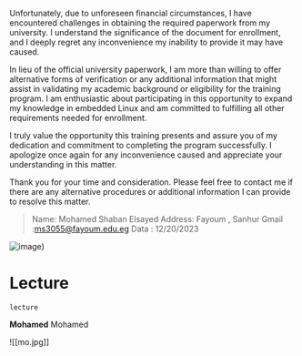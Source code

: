 Unfortunately, due to unforeseen financial circumstances, I have encountered challenges in obtaining the required paperwork from my university. I understand the significance of the document for enrollment, and I deeply regret any inconvenience my inability to provide it may have caused.

In lieu of the official university paperwork, I am more than willing to offer alternative forms of verification or any additional information that might assist in validating my academic background or eligibility for the training program. I am enthusiastic about participating in this opportunity to expand my knowledge in embedded Linux and am committed to fulfilling all other requirements needed for enrollment.

I truly value the opportunity this training presents and assure you of my dedication and commitment to completing the program successfully. I apologize once again for any inconvenience caused and appreciate your understanding in this matter.

Thank you for your time and consideration. Please feel free to contact me if there are any alternative procedures or additional information I can provide to resolve this matter.


>Name: Mohamed Shaban Elsayed
>Address: Fayoum , Sanhur
>Gmail :ms3055@fayoum.edu.eg
>Data  : 12/20/2023

![image](https://github.com/mo20028/mo20028/assets/123078771/7cf13793-54b8-4808-b0d4-b5b8cb321b24))
# Lecture
~~~query
lecture
~~~


**Mohamed**
Mohamed

![[mo.jpg]]
